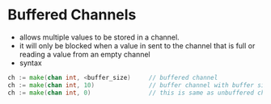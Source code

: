 # Buffered Channels
- allows multiple values to be stored in a channel.
- it will only be blocked when a value in sent to the channel that is full or reading a value from an empty channel
- syntax 
```go
ch := make(chan int, <buffer_size)     // buffered channel
ch := make(chan int, 10)               // buffer channel with buffer size 10, channel can hold upto 10 values before the sending code will block
ch := make(chan int, 0)                // this is same as unbuffered channel
```